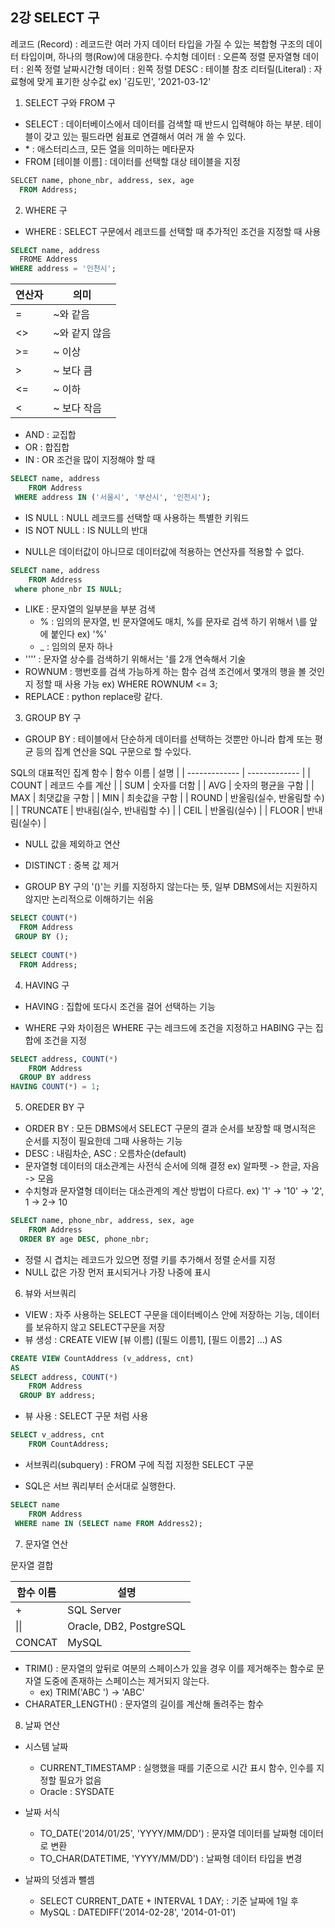 ## 2강 SELECT 구

레코드 (Record) : 레코드란 여러 가지 데이터 타입을 가질 수 있는 복합형 구조의 데이터 타입이며, 하나의 행(Row)에 대응한다. 
수치형 데이터 : 오른쪽 정렬
문자열형 데이터 : 왼쪽 정렬
날짜시간형 데이터 : 왼쪽 정렬
DESC : 테이블 참조
리터릴(Literal) : 자료형에 맞게 표기한 상수값 ex) '김도민', '2021-03-12'

1. SELECT 구와 FROM 구
- SELECT : 데이터베이스에서 데이터를 검색할 때 반드시 입력해야 하는 부분. 테이블이 갖고 있는 필드라면 쉼표로 연결해서 여러 개 쓸 수 있다.
- \* : 애스터리스크, 모든 열을 의미하는 메타문자
- FROM [테이블 이름] : 데이터를 선택할 대상 테이블을 지정
``` sql
SELCET name, phone_nbr, address, sex, age 
  FROM Address;
```

2. WHERE 구
- WHERE : SELECT 구문에서 레코드를 선택할 때 추가적인 조건을 지정할 때 사용
``` sql
SELECT name, address
  FROME Address
WHERE address = '인천시';
```
| 연산자 | 의미 |
| ------------- | ------------- |
| = | ~와 같음	|
| <> | ~와 같지 않음	|
| >= | ~ 이상	|
| > | ~ 보다 큼	|
| <= | ~ 이하	|
| < | ~ 보다 작음	|
- AND : 교집합
- OR : 합집합
- IN : OR 조건을 많이 지정해야 할 때
``` sql
SELECT name, address
    FROM Address
 WHERE address IN ('서울시', '부산시', '인천시');
```
- IS NULL : NULL 레코드를 선택할 때 사용하는 특별한 키워드
- IS NOT NULL : IS NULL의 반대
* NULL은 데이터값이 아니므로 데이터값에 적용하는 연산자를 적용할 수 없다.
``` sql
SELECT name, address
    FROM Address
 where phone_nbr IS NULL;
```
- LIKE : 문자열의 일부분을 부분 검색
  - % : 임의의 문자열, 빈 문자열에도 매치, %를 문자로 검색 하기 위해서 \를 앞에 붙인다 ex) '%\'
  - _ : 임의의 문자 하나
- '''' : 문자열 상수를 검색하기 위해서는 '를 2개 연속해서 기술
- ROWNUM : 행번호를 검색 가능하게 하는 함수 검색 조건에서 몇개의 행을 볼 것인지 정할 때 사용 가능 ex) WHERE ROWNUM <= 3;
- REPLACE : python replace랑 같다.

3. GROUP BY 구
- GROUP BY : 테이블에서 단순하게 데이터를 선택하는 것뿐만 아니라 합계 또는 평균 등의 집계 연산을 SQL 구문으로 할 수있다.

SQL의 대표적인 집계 함수
| 함수 이름 | 설명 |
| ------------- | ------------- |
| COUNT | 레코드 수를 계산	|
| SUM | 숫자를 더함	|
| AVG | 숫자의 평균을 구함	|
| MAX | 최댓값을 구함	|
| MIN | 최솟값을 구함	|
| ROUND | 반올림(실수, 반올림할 수) |
| TRUNCATE | 반내림(실수, 반내림할 수) |
| CEIL | 반올림(실수) |
| FLOOR | 반내림(실수) |
- NULL 값을 제외하고 연산
- DISTINCT : 중복 값 제거

- GROUP BY 구의 '()'는 키를 지정하지 않는다는 뜻, 일부 DBMS에서는 지원하지 않지만 논리적으로 이해하기는 쉬움
``` sql
SELECT COUNT(*)
  FROM Address
 GROUP BY ();
 
SELECT COUNT(*)
  FROM Address;
```

4. HAVING 구
- HAVING : 집합에 또다시 조건을 걸어 선택하는 기능
* WHERE 구와 차이점은 WHERE 구는 레크드에 조건을 지정하고 HABING 구는 집합에 조건을 지정
``` sql
SELECT address, COUNT(*)
    FROM Address
  GROUP BY address
HAVING COUNT(*) = 1;
```

5. OREDER BY 구
- ORDER BY : 모든 DBMS에서 SELECT 구문의 결과 순서를 보장할 때 명시적은 순서를 지정이 필요한데 그때 사용하는 기능
- DESC : 내림차순, ASC : 오름차순(default)
- 문자열형 데이터의 대소관계는 사전식 순서에 의해 결정 ex) 알파펫 -> 한글, 자음 -> 모음
- 수치형과 문자열형 데이터는 대소관계의 계산 방법이 다르다. ex) '1' -> '10' -> '2', 1 -> 2-> 10
``` sql
SELECT name, phone_nbr, address, sex, age
    FROM Address
  ORDER BY age DESC, phone_nbr;
```
- 정렬 시 겹치는 레코드가 있으면 정렬 키를 추가해서 정렬 순서를 지정
- NULL 값은 가장 먼저 표시되거나 가장 나중에 표시

6. 뷰와 서브쿼리
- VIEW : 자주 사용하는 SELECT 구문을 데이터베이스 안에 저장하는 기능, 데이터를 보유하지 않고 SELECT구문을 저장
- 뷰 생성 : CREATE VIEW [뷰 이름] ([필드 이름1], [필드 이름2] ...) AS
``` sql
CREATE VIEW CountAddress (v_address, cnt)
AS
SELECT address, COUNT(*)
    FROM Address
  GROUP BY address;
```
- 뷰 사용 : SELECT 구문 처럼 사용
``` sql
SELECT v_address, cnt
    FROM CountAddress;
```

- 서브쿼리(subquery) : FROM 구에 직접 지정한 SELECT 구문
* SQL은 서브 쿼리부터 순서대로 실행한다.
``` sql
SELECT name
    FROM Address
 WHERE name IN (SELECT name FROM Address2);
```

7. 문자열 연산

문자열 결합

| 함수 이름 | 설명 |
| ------------- | ------------- |
| + | SQL Server	|
| \|\| | Oracle, DB2, PostgreSQL	|
| CONCAT | MySQL	|


* TRIM() : 문자열의 앞뒤로 여분의 스페이스가 있을 경우 이를 제거해주는 함수로 문자열 도중에 존재하는 스페이스는 제거되지 않는다.
  - ex) TRIM('ABC  ') -> 'ABC'
* CHARATER_LENGTH() : 문자열의 길이를 계산해 돌려주는 함수

8. 날짜 연산
* 시스템 날짜
  - CURRENT_TIMESTAMP : 실행했을 때를 기준으로 시간 표시 함수, 인수를 지정할 필요가 없음
  - Oracle : SYSDATE
* 날짜 서식
  - TO_DATE('2014/01/25', 'YYYY/MM/DD') : 문자열 데이터를 날짜형 데이터로 변환
  - TO_CHAR(DATETIME, 'YYYY/MM/DD') : 날짜형 데이터 타입을 변경

* 날짜의 덧셈과 뺄셈
  - SELECT CURRENT_DATE + INTERVAL 1 DAY; : 기준 날짜에 1일 후
  - MySQL : DATEDIFF('2014-02-28', '2014-01-01')

###

#
